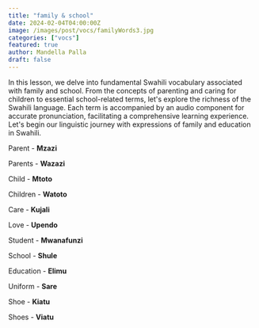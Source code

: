 ```yaml
---
title: "family & school"
date: 2024-02-04T04:00:00Z
image: /images/post/vocs/familyWords3.jpg
categories: ["vocs"]
featured: true
author: Mandella Palla
draft: false
---
```


In this lesson, we delve into fundamental Swahili vocabulary associated with family and school. From the concepts of parenting and caring for children to essential school-related terms, let's explore the richness of the Swahili language. Each term is accompanied by an audio component for accurate pronunciation, facilitating a comprehensive learning experience. Let's begin our linguistic journey with expressions of family and education in Swahili.

Parent - **Mzazi** <Audio src="/audios/vocs/family&school/mzazi.mp3" />

Parents - **Wazazi** <Audio src="/audios/vocs/family&school/wazazi.mp3" />

Child - **Mtoto** <Audio src="/audios/vocs/family&school/mtoto.mp3" />

Children - **Watoto** <Audio src="/audios/vocs/family&school/watoto.mp3" />

Care - **Kujali** <Audio src="/audios/vocs/family&school/kujali.mp3" />

Love - **Upendo** <Audio src="/audios/vocs/family&school/upendo.mp3" />

Student - **Mwanafunzi** <Audio src="/audios/vocs/family&school/mwanafunzi.mp3" />

School - **Shule** <Audio src="/audios/vocs/family&school/shule.mp3" />

Education - **Elimu** <Audio src="/audios/vocs/family&school/elimu.mp3" />

Uniform - **Sare** <Audio src="/audios/vocs/family&school/sare.mp3" />

Shoe - **Kiatu**  <Audio src="/audios/vocs/family&school/kiatu.mp3" />

Shoes - **Viatu** <Audio src="/audios/vocs/family&school/viatu.mp3" />
